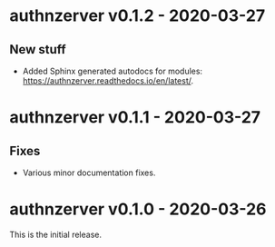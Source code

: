# authnzerver v0.1.2 - 2020-03-27

## New stuff

- Added Sphinx generated autodocs for modules:
  https://authnzerver.readthedocs.io/en/latest/.


# authnzerver v0.1.1 - 2020-03-27

## Fixes

- Various minor documentation fixes.


# authnzerver v0.1.0 - 2020-03-26

This is the initial release.
